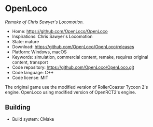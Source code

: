 # OpenLoco

_Remake of Chris Sawyer's Locomotion._

- Home: https://github.com/OpenLoco/OpenLoco
- Inspirations: Chris Sawyer's Locomotion
- State: mature
- Download: https://github.com/OpenLoco/OpenLoco/releases
- Platform: Windows, macOS
- Keywords: simulation, commercial content, remake, requires original content, transport
- Code repository: https://github.com/OpenLoco/OpenLoco.git
- Code language: C++
- Code license: MIT

The original game use the modified version of RollerCoaster Tycoon 2's engine. OpenLoco using modified version of OpenRCT2's engine.

## Building

- Build system: CMake
